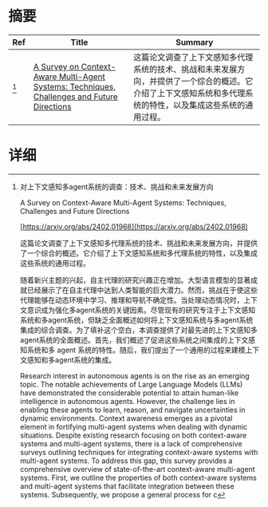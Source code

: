 # 摘要

| Ref | Title | Summary |
| --- | --- | --- |
| [^1] | [A Survey on Context-Aware Multi-Agent Systems: Techniques, Challenges and Future Directions](https://arxiv.org/abs/2402.01968) | 这篇论文调查了上下文感知多代理系统的技术、挑战和未来发展方向，并提供了一个综合的概述。它介绍了上下文感知系统和多代理系统的特性，以及集成这些系统的通用过程。 |

# 详细

[^1]: 对上下文感知多agent系统的调查：技术、挑战和未来发展方向

    A Survey on Context-Aware Multi-Agent Systems: Techniques, Challenges and Future Directions

    [https://arxiv.org/abs/2402.01968](https://arxiv.org/abs/2402.01968)

    这篇论文调查了上下文感知多代理系统的技术、挑战和未来发展方向，并提供了一个综合的概述。它介绍了上下文感知系统和多代理系统的特性，以及集成这些系统的通用过程。

    

    随着新兴主题的兴起，自主代理的研究兴趣正在增加。大型语言模型的显著成就已经展示了在自主代理中达到人类智能的巨大潜力。然而，挑战在于使这些代理能够在动态环境中学习、推理和导航不确定性。当处理动态情况时，上下文意识成为强化多agent系统的关键因素。尽管现有的研究专注于上下文感知系统和多agent系统，但缺乏全面概述如何将上下文感知系统与多agent系统集成的综合调查。为了填补这个空白，本调查提供了对最先进的上下文感知多agent系统的全面概述。首先，我们概述了促进这些系统之间集成的上下文感知系统和多 agent 系统的特性。随后，我们提出了一个通用的过程来建模上下文感知和多agent系统的集成。

    Research interest in autonomous agents is on the rise as an emerging topic. The notable achievements of Large Language Models (LLMs) have demonstrated the considerable potential to attain human-like intelligence in autonomous agents. However, the challenge lies in enabling these agents to learn, reason, and navigate uncertainties in dynamic environments. Context awareness emerges as a pivotal element in fortifying multi-agent systems when dealing with dynamic situations. Despite existing research focusing on both context-aware systems and multi-agent systems, there is a lack of comprehensive surveys outlining techniques for integrating context-aware systems with multi-agent systems. To address this gap, this survey provides a comprehensive overview of state-of-the-art context-aware multi-agent systems. First, we outline the properties of both context-aware systems and multi-agent systems that facilitate integration between these systems. Subsequently, we propose a general process for c
    

